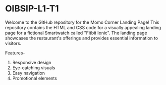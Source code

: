 
# OIBSIP-L1-T1
Welcome to the GitHub repository for the Momo Corner Landing Page! 
This repository contains the HTML and CSS code for a visually appealing landing page for a fictional Smartwatch called "Fitbit Ionic". The landing page showcases the restaurant's offerings and provides essential information to visitors.

Features-
1. Responsive design
2. Eye-catching visuals
3. Easy navigation
4. Promotional elements
